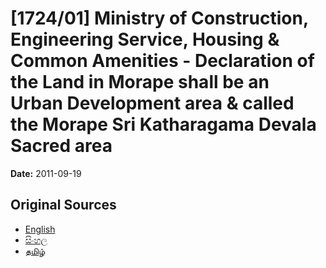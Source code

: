 # [1724/01] Ministry of Construction, Engineering Service, Housing & Common Amenities - Declaration of the Land in Morape shall be an Urban Development area & called the Morape Sri Katharagama Devala Sacred area

**Date:** 2011-09-19

## Original Sources

- [English](https://documents.gov.lk/view/extra-gazettes/2011/9/1724-01_E.pdf)
- [සිංහල](https://documents.gov.lk/view/extra-gazettes/2011/9/1724-01_S.pdf)
- [தமிழ்](https://documents.gov.lk/view/extra-gazettes/2011/9/1724-01_T.pdf)
